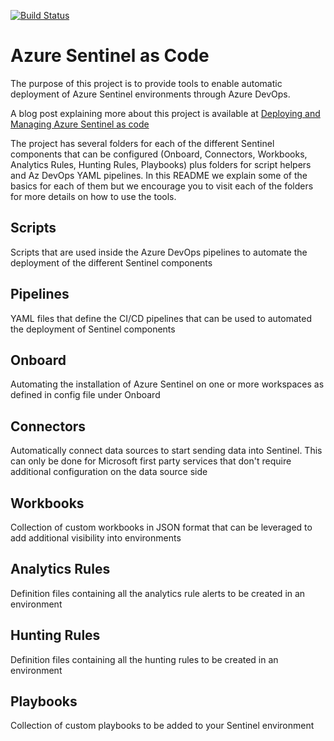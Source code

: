 [![Build Status](https://<replace_this_with_the_actual_devops_location>/SentinelAsCode/_apis/build/status/scriptsCI?branchName=master)](https://<replace_this_with_the_actual_devops_location>/SentinelAsCode/_build/latest?definitionId=23&branchName=master)

# Azure Sentinel as Code

The purpose of this project is to provide tools to enable automatic deployment of Azure Sentinel environments through Azure DevOps.

A blog post explaining more about this project is available at [Deploying and Managing Azure Sentinel as code](https://techcommunity.microsoft.com/t5/azure-sentinel/deploying-and-managing-azure-sentinel-as-code/ba-p/1131928)

The project has several folders for each of the different Sentinel components that can be configured (Onboard, Connectors, Workbooks, Analytics Rules, Hunting Rules, Playbooks) plus folders for script helpers and Az DevOps YAML pipelines. In this README we explain some of the basics for each of them but we encourage you to visit each of the folders for more details on how to use the tools.

## Scripts

Scripts that are used inside the Azure DevOps pipelines to automate the deployment of the different Sentinel components

## Pipelines

YAML files that define the CI/CD pipelines that can be used to automated the deployment of Sentinel components

## Onboard

Automating the installation of Azure Sentinel on one or more workspaces as defined in config file under Onboard

## Connectors

Automatically connect data sources to start sending data into Sentinel. This can only be done for Microsoft first party services that don't require additional configuration on the data source side

## Workbooks

Collection of custom workbooks in JSON format that can be leveraged to add additional visibility into environments

## Analytics Rules

Definition files containing all the analytics rule alerts to be created in an environment

## Hunting Rules

Definition files containing all the hunting rules to be created in an environment

## Playbooks

Collection of custom playbooks to be added to your Sentinel environment
